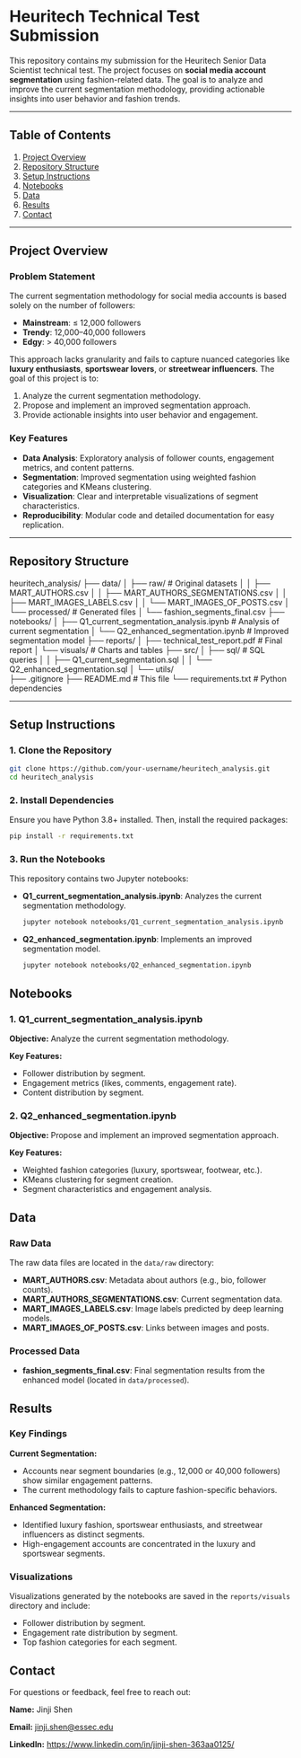 # Heuritech Technical Test Submission

This repository contains my submission for the Heuritech Senior Data Scientist technical test. The project focuses on **social media account segmentation** using fashion-related data. The goal is to analyze and improve the current segmentation methodology, providing actionable insights into user behavior and fashion trends.

---

## Table of Contents
1. [Project Overview](#project-overview)
2. [Repository Structure](#repository-structure)
3. [Setup Instructions](#setup-instructions)
4. [Notebooks](#notebooks)
5. [Data](#data)
6. [Results](#results)
7. [Contact](#contact)

---

## Project Overview

### Problem Statement
The current segmentation methodology for social media accounts is based solely on the number of followers:
- **Mainstream**: ≤ 12,000 followers
- **Trendy**: 12,000–40,000 followers
- **Edgy**: > 40,000 followers

This approach lacks granularity and fails to capture nuanced categories like **luxury enthusiasts**, **sportswear lovers**, or **streetwear influencers**. The goal of this project is to:
1. Analyze the current segmentation methodology.
2. Propose and implement an improved segmentation approach.
3. Provide actionable insights into user behavior and engagement.

### Key Features
- **Data Analysis**: Exploratory analysis of follower counts, engagement metrics, and content patterns.
- **Segmentation**: Improved segmentation using weighted fashion categories and KMeans clustering.
- **Visualization**: Clear and interpretable visualizations of segment characteristics.
- **Reproducibility**: Modular code and detailed documentation for easy replication.

---

## Repository Structure
heuritech_analysis/
├── data/
│   ├── raw/                  # Original datasets
│   │   ├── MART_AUTHORS.csv
│   │   ├── MART_AUTHORS_SEGMENTATIONS.csv
│   │   ├── MART_IMAGES_LABELS.csv
│   │   └── MART_IMAGES_OF_POSTS.csv
│   └── processed/            # Generated files
│       └── fashion_segments_final.csv
├── notebooks/
│   ├── Q1_current_segmentation_analysis.ipynb  # Analysis of current segmentation
│   └── Q2_enhanced_segmentation.ipynb          # Improved segmentation model
├── reports/
│   ├── technical_test_report.pdf               # Final report
│   └── visuals/                                # Charts and tables
├── src/
│   ├── sql/                                    # SQL queries
│   │   ├── Q1_current_segmentation.sql
│   │   └── Q2_enhanced_segmentation.sql
│   └── utils/                                  
├── .gitignore
├── README.md                                   # This file
└── requirements.txt                            # Python dependencies

---

## Setup Instructions

### 1. Clone the Repository

```bash
git clone https://github.com/your-username/heuritech_analysis.git
cd heuritech_analysis
```

### 2. Install Dependencies

Ensure you have Python 3.8+ installed. Then, install the required packages:

```bash
pip install -r requirements.txt
```

### 3. Run the Notebooks

This repository contains two Jupyter notebooks:

*   **Q1_current_segmentation_analysis.ipynb**: Analyzes the current segmentation methodology.
    ```bash
    jupyter notebook notebooks/Q1_current_segmentation_analysis.ipynb
    ```
*   **Q2_enhanced_segmentation.ipynb**: Implements an improved segmentation model.
    ```bash
    jupyter notebook notebooks/Q2_enhanced_segmentation.ipynb
    ```

## Notebooks

### 1. Q1_current_segmentation_analysis.ipynb

**Objective:** Analyze the current segmentation methodology.

**Key Features:**

*   Follower distribution by segment.
*   Engagement metrics (likes, comments, engagement rate).
*   Content distribution by segment.

### 2. Q2_enhanced_segmentation.ipynb

**Objective:** Propose and implement an improved segmentation approach.

**Key Features:**

*   Weighted fashion categories (luxury, sportswear, footwear, etc.).
*   KMeans clustering for segment creation.
*   Segment characteristics and engagement analysis.

## Data

### Raw Data

The raw data files are located in the `data/raw` directory:

*   **MART_AUTHORS.csv**: Metadata about authors (e.g., bio, follower counts).
*   **MART_AUTHORS_SEGMENTATIONS.csv**: Current segmentation data.
*   **MART_IMAGES_LABELS.csv**: Image labels predicted by deep learning models.
*   **MART_IMAGES_OF_POSTS.csv**: Links between images and posts.

### Processed Data

*   **fashion_segments_final.csv**: Final segmentation results from the enhanced model (located in `data/processed`).

## Results

### Key Findings

**Current Segmentation:**

*   Accounts near segment boundaries (e.g., 12,000 or 40,000 followers) show similar engagement patterns.
*   The current methodology fails to capture fashion-specific behaviors.

**Enhanced Segmentation:**

*   Identified luxury fashion, sportswear enthusiasts, and streetwear influencers as distinct segments.
*   High-engagement accounts are concentrated in the luxury and sportswear segments.

### Visualizations

Visualizations generated by the notebooks are saved in the `reports/visuals` directory and include:

*   Follower distribution by segment.
*   Engagement rate distribution by segment.
*   Top fashion categories for each segment.

## Contact

For questions or feedback, feel free to reach out:

**Name:** Jinji Shen

**Email:** jinji.shen@essec.edu

**LinkedIn:** https://www.linkedin.com/in/jinji-shen-363aa0125/
```